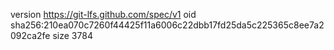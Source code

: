 version https://git-lfs.github.com/spec/v1
oid sha256:210ea070c7260f44425f11a6006c22dbb17fd25da5c225365c8ee7a2092ca2fe
size 3784
